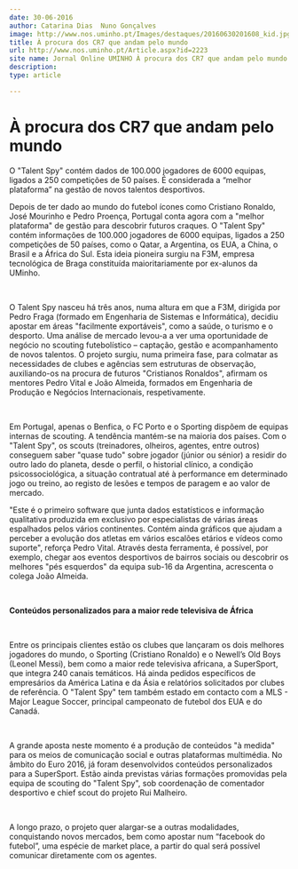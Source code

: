 ```yaml
---
date: 30-06-2016
author: Catarina Dias  Nuno Gonçalves
image: http://www.nos.uminho.pt/Images/destaques/20160630201608_kid.jpg
title: À procura dos CR7 que andam pelo mundo
url: http://www.nos.uminho.pt/Article.aspx?id=2223
site name: Jornal Online UMINHO À procura dos CR7 que andam pelo mundo
description: 
type: article

---
```

# À procura dos CR7 que andam pelo mundo


  

O "Talent Spy" contém dados de 100.000 jogadores de 6000 equipas, ligados a 250 competições de 50 países. É considerada a “melhor plataforma” na gestão de novos talentos desportivos.

Depois de ter dado ao mundo do futebol ícones como Cristiano Ronaldo, José Mourinho e Pedro Proença, Portugal conta agora com a "melhor plataforma" de gestão para descobrir futuros craques. O "Talent Spy" contém informações de 100.000 jogadores de 6000 equipas, ligados a 250 competições de 50 países, como o Qatar, a Argentina, os EUA, a China, o Brasil e a África do Sul. Esta ideia pioneira surgiu na F3M, empresa tecnológica de Braga constituída maioritariamente por ex-alunos da UMinho.

 

O Talent Spy nasceu há três anos, numa altura em que a F3M, dirigida por Pedro Fraga (formado em Engenharia de Sistemas e Informática), decidiu apostar em áreas "facilmente exportáveis", como a saúde, o turismo e o desporto. Uma análise de mercado levou-a a ver uma oportunidade de negócio no scouting futebolístico – captação, gestão e acompanhamento de novos talentos. O projeto surgiu, numa primeira fase, para colmatar as necessidades de clubes e agências sem estruturas de observação, auxiliando-os na procura de futuros "Cristianos Ronaldos", afirmam os mentores Pedro Vital e João Almeida, formados em Engenharia de Produção e Negócios Internacionais, respetivamente.

 

Em Portugal, apenas o Benfica, o FC Porto e o Sporting dispõem de equipas internas de scouting. A tendência mantém-se na maioria dos países. Com o "Talent Spy", os scouts (treinadores, olheiros, agentes, entre outros) conseguem saber "quase tudo" sobre jogador (júnior ou sénior) a residir do outro lado do planeta, desde o perfil, o historial clínico, a condição psicossociológica, a situação contratual até à performance em determinado jogo ou treino, ao registo de lesões e tempos de paragem e ao valor de mercado.

"Este é o primeiro software que junta dados estatísticos e informação qualitativa produzida em exclusivo por especialistas de várias áreas espalhados pelos vários continentes. Contém ainda gráficos que ajudam a perceber a evolução dos atletas em vários escalões etários e vídeos como suporte", reforça Pedro Vital. Através desta ferramenta, é possível, por exemplo, chegar aos eventos desportivos de bairros sociais ou descobrir os melhores "pés esquerdos" da equipa sub-16 da Argentina, acrescenta o colega João Almeida. 

 

**Conteúdos personalizados para a maior rede televisiva de África** 

 

Entre os principais clientes estão os clubes que lançaram os dois melhores jogadores do mundo, o Sporting (Cristiano Ronaldo) e o Newell’s Old Boys (Leonel Messi), bem como a maior rede televisiva africana, a SuperSport, que integra 240 canais temáticos. Há ainda pedidos específicos de empresários da América Latina e da Ásia e relatórios solicitados por clubes de referência. O "Talent Spy" tem também estado em contacto com a MLS - Major League Soccer, principal campeonato de futebol dos EUA e do Canadá.

 

A grande aposta neste momento é a produção de conteúdos "à medida" para os meios de comunicação social e outras plataformas multimédia. No âmbito do Euro 2016, já foram desenvolvidos conteúdos personalizados para a SuperSport. Estão ainda previstas várias formações promovidas pela equipa de scouting do "Talent Spy", sob coordenação de comentador desportivo e chief scout do projeto Rui Malheiro.

 

A longo prazo, o projeto quer alargar-se a outras modalidades, conquistando novos mercados, bem como apostar num “facebook do futebol”, uma espécie de market place, a partir do qual será possível comunicar diretamente com os agentes.


